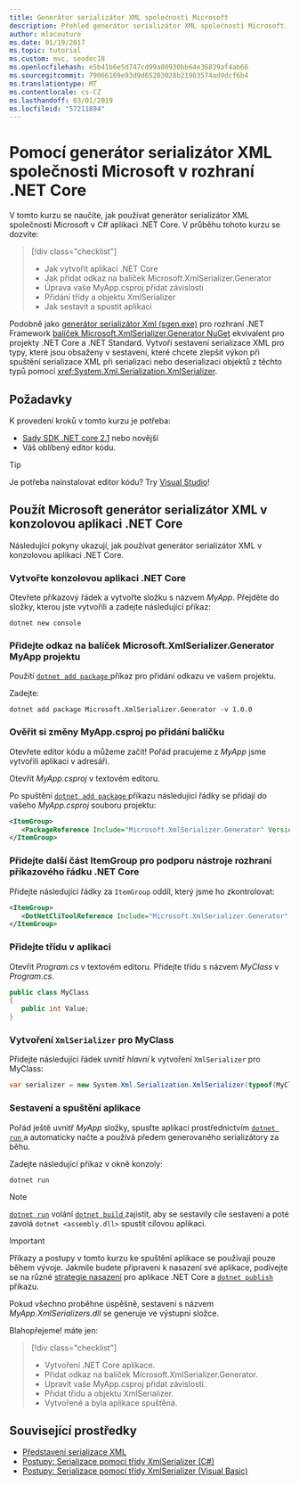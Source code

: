 ```yaml
---
title: Generátor serializátor XML společnosti Microsoft
description: Přehled generátor serializátor XML společnosti Microsoft. Generátor serializátor XML můžete generovat sestavení serializace XML pro typy obsažené v projektu.
author: mlacouture
ms.date: 01/19/2017
ms.topic: tutorial
ms.custom: mvc, seodec18
ms.openlocfilehash: e5b41b6e5d747cd99a80930bb64e36839af4ab66
ms.sourcegitcommit: 79066169e93d9d65203028b21983574ad9dcf6b4
ms.translationtype: MT
ms.contentlocale: cs-CZ
ms.lasthandoff: 03/01/2019
ms.locfileid: "57211894"
---
```

# <a name="using-microsoft-xml-serializer-generator-on-net-core"></a>Pomocí generátor serializátor XML společnosti Microsoft v rozhraní .NET Core

V tomto kurzu se naučíte, jak používat generátor serializátor XML společnosti Microsoft v C# aplikaci .NET Core. V průběhu tohoto kurzu se dozvíte:

> [!div class="checklist"]
> * Jak vytvořit aplikaci .NET Core
> * Jak přidat odkaz na balíček Microsoft.XmlSerializer.Generator
> * Úprava vaše MyApp.csproj přidat závislosti
> * Přidání třídy a objektu XmlSerializer
> * Jak sestavit a spustit aplikaci

Podobně jako [generátor serializátor Xml (sgen.exe)](../../standard/serialization/xml-serializer-generator-tool-sgen-exe.md) pro rozhraní .NET Framework [balíček Microsoft.XmlSerializer.Generator NuGet](https://www.nuget.org/packages/Microsoft.XmlSerializer.Generator) ekvivalent pro projekty .NET Core a .NET Standard. Vytvoří sestavení serializace XML pro typy, které jsou obsaženy v sestavení, které chcete zlepšit výkon při spuštění serializace XML při serializaci nebo deserializaci objektů z těchto typů pomocí <xref:System.Xml.Serialization.XmlSerializer>.

## <a name="prerequisites"></a>Požadavky

K provedení kroků v tomto kurzu je potřeba:

* [Sady SDK .NET core 2.1](https://www.microsoft.com/net/download) nebo novější
* Váš oblíbený editor kódu.

> [!TIP]
> Je potřeba nainstalovat editor kódu? Try [Visual Studio](https://aka.ms/vsdownload?utm_source=mscom&utm_campaign=msdocs)!

## <a name="use-microsoft-xml-serializer-generator-in-a-net-core-console-application"></a>Použít Microsoft generátor serializátor XML v konzolovou aplikaci .NET Core

Následující pokyny ukazují, jak používat generátor serializátor XML v konzolovou aplikaci .NET Core.

### <a name="create-a-net-core-console-application"></a>Vytvořte konzolovou aplikaci .NET Core

Otevřete příkazový řádek a vytvořte složku s názvem *MyApp*. Přejděte do složky, kterou jste vytvořili a zadejte následující příkaz:

```console
dotnet new console
```

### <a name="add-a-reference-to-the-microsoftxmlserializergenerator-package-in-the-myapp-project"></a>Přidejte odkaz na balíček Microsoft.XmlSerializer.Generator MyApp projektu

Použití [ `dotnet add package` ](../tools//dotnet-add-package.md) příkaz pro přidání odkazu ve vašem projektu.

Zadejte:

```console
dotnet add package Microsoft.XmlSerializer.Generator -v 1.0.0
```

### <a name="verify-changes-to-myappcsproj-after-adding-the-package"></a>Ověřit si změny MyApp.csproj po přidání balíčku

Otevřete editor kódu a můžeme začít! Pořád pracujeme z *MyApp* jsme vytvořili aplikaci v adresáři.

Otevřít *MyApp.csproj* v textovém editoru.

Po spuštění [ `dotnet add package` ](../tools//dotnet-add-package.md) příkazu následující řádky se přidají do vašeho *MyApp.csproj* souboru projektu:

 ```xml
 <ItemGroup>
    <PackageReference Include="Microsoft.XmlSerializer.Generator" Version="1.0.0" />
 </ItemGroup>
 ```

### <a name="add-another-itemgroup-section-for-net-core-cli-tool-support"></a>Přidejte další část ItemGroup pro podporu nástroje rozhraní příkazového řádku .NET Core

Přidejte následující řádky za `ItemGroup` oddíl, který jsme ho zkontrolovat:

 ```xml
 <ItemGroup>
    <DotNetCliToolReference Include="Microsoft.XmlSerializer.Generator" Version="1.0.0" />
 </ItemGroup>
 ```

### <a name="add-a-class-in-the-application"></a>Přidejte třídu v aplikaci

Otevřít *Program.cs* v textovém editoru. Přidejte třídu s názvem *MyClass* v *Program.cs*.

```csharp
public class MyClass
{
   public int Value;
}
```

### <a name="create-an-xmlserializer-for-myclass"></a>Vytvoření `XmlSerializer` pro MyClass

Přidejte následující řádek uvnitř *hlavní* k vytvoření `XmlSerializer` pro MyClass:

```csharp
var serializer = new System.Xml.Serialization.XmlSerializer(typeof(MyClass));
```

### <a name="build-and-run-the-application"></a>Sestavení a spuštění aplikace

Pořád ještě uvnitř *MyApp* složky, spusťte aplikaci prostřednictvím [ `dotnet run` ](../tools/dotnet-run.md) a automaticky načte a používá předem generovaného serializátory za běhu.

Zadejte následující příkaz v okně konzoly:

```console
dotnet run
```

> [!NOTE]
> [`dotnet run`](../tools/dotnet-run.md) volání [ `dotnet build` ](../tools/dotnet-build.md) zajistit, aby se sestavily cíle sestavení a poté zavolá `dotnet <assembly.dll>` spustit cílovou aplikaci.

> [!IMPORTANT]
> Příkazy a postupy v tomto kurzu ke spuštění aplikace se používají pouze během vývoje. Jakmile budete připraveni k nasazení své aplikace, podívejte se na různé [strategie nasazení](../deploying/index.md) pro aplikace .NET Core a [ `dotnet publish` ](../tools/dotnet-publish.md) příkazu.

Pokud všechno proběhne úspěšně, sestavení s názvem *MyApp.XmlSerializers.dll* se generuje ve výstupní složce.

Blahopřejeme! máte jen:
> [!div class="checklist"]
> * Vytvoření .NET Core aplikace.
> * Přidat odkaz na balíček Microsoft.XmlSerializer.Generator.
> * Upravit vaše MyApp.csproj přidat závislosti.
> * Přidat třídu a objektu XmlSerializer.
> * Vytvořené a byla aplikace spuštěná.

## <a name="related-resources"></a>Související prostředky

* [Představení serializace XML](../../standard/serialization/introducing-xml-serialization.md)
* [Postupy: Serializace pomocí třídy XmlSerializer (C#)](../../csharp/programming-guide/concepts/linq/how-to-serialize-using-xmlserializer.md)
* [Postupy: Serializace pomocí třídy XmlSerializer (Visual Basic)](../../visual-basic/programming-guide/concepts/linq/how-to-serialize-using-xmlserializer.md)